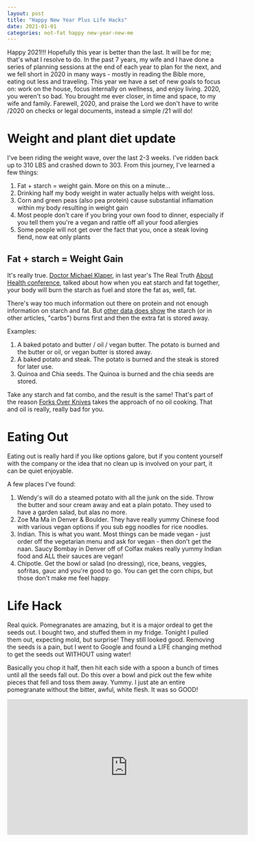 ```yaml
---
layout: post
title: "Happy New Year Plus Life Hacks"
date: 2021-01-01
categories: not-fat happy new-year-new-me
---
```


Happy 2021!!! Hopefully this year is better than the last. It will be for me; that's what I resolve to do. In the past 7 years, my wife and I have done a series of planning sessions at the end of each year to plan for the next, and we fell short in 2020 in many ways - mostly in reading the Bible more, eating out less and traveling. This year we have a set of new goals to focus on: work on the house, focus internally on wellness, and enjoy living. 2020, you weren't so bad. You brought me ever closer, in time and space, to my wife and family. Farewell, 2020, and praise the Lord we don't have to write /2020 on checks or legal documents, instead a simple /21 will do!

# Weight and plant diet update 

I've been riding the weight wave, over the last 2-3 weeks. I've ridden back up to 310 LBS and crashed down to 303. From this journey, I've learned a few things:

1. Fat + starch = weight gain. More on this on a minute...
2. Drinking half my body weight in water actually helps with weight loss.
3. Corn and green peas (also pea protein) cause substantial inflamation within my body resulting in weight gain
4. Most people don't care if you bring your own food to dinner, especially if you tell them you're a vegan and rattle off all your food allergies
5. Some people will not get over the fact that you, once a steak loving fiend, now eat only plants 

## Fat + starch = Weight Gain

It's really true. [Doctor Michael Klaper](https://www.youtube.com/watch?v=wxs7V0I2q1Q), in last year's The Real Truth [About Health conference](https://www.youtube.com/watch?v=BWfak3TWTw4), talked about how when you eat starch and fat together, your body will burn the starch as fuel and store the fat as, well, fat. 

There's way too much information out there on protein and not enough information on starch and fat. But [other data does show](https://www.uofmhealth.org/health-library/uq1238abc) the starch (or in other articles, "carbs") burns first and then the extra fat is stored away. 

Examples: 

1. A baked potato and butter / oil / vegan butter. The potato is burned and the butter or oil, or vegan butter is stored away.
2. A baked potato and steak. The potato is burned and the steak is stored for later use. 
3. Quinoa and Chia seeds. The Quinoa is burned and the chia seeds are stored.

Take any starch and fat combo, and the result is the same! That's part of the reason [Forks Over Knives](https://www.forksoverknives.com/wellness/why-olive-oil-isnt-a-health-food/) takes the approach of no oil cooking. That and oil is really, really bad for you. 

# Eating Out 

Eating out is really hard if you like options galore, but if you content yourself with the company or the idea that no clean up is involved on your part, it can be quiet enjoyable. 

A few places I've found: 

1. Wendy's will do a steamed potato with all the junk on the side. Throw the butter and sour cream away and eat a plain potato. They used to have a garden salad, but alas no more. 
2. Zoe Ma Ma in Denver & Boulder. They have really yummy Chinese food with various vegan options if you sub egg noodles for rice noodles.
3. Indian. This is what you want. Most things can be made vegan - just order off the vegetarian menu and ask for vegan - then don't get the naan. Saucy Bombay in Denver off of Colfax makes really yummy Indian food and ALL their sauces are vegan!
4. Chipotle. Get the bowl or salad (no dressing), rice, beans, veggies, sofritas, gauc and you're good to go. You can get the corn chips, but those don't make me feel happy. 

# Life Hack

Real quick. Pomegranates are amazing, but it is a major ordeal to get the seeds out. I bought two, and stuffed them in my fridge. Tonight I pulled them out, expecting mold, but surprise! They still looked good. Removing the seeds is a pain, but I went to Google and found a LIFE changing method to get the seeds out WITHOUT using water! 

Basically you chop it half, then hit each side with a spoon a bunch of times until all the seeds fall out. Do this over a bowl and pick out the few white pieces that fell and toss them away. Yummy. I just ate an entire pomegranate without the bitter, awful, white flesh. It was so GOOD!  

<iframe width="560" height="315" src="https://www.youtube.com/embed/4b8lxLJQRGA" frameborder="0" allow="accelerometer; autoplay; clipboard-write; encrypted-media; gyroscope; picture-in-picture" allowfullscreen></iframe>
